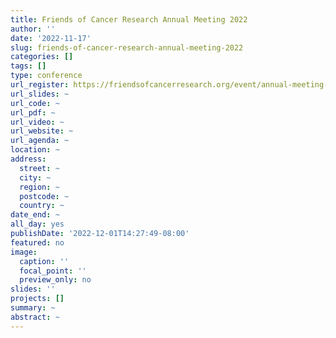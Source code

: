 ```yaml
---
title: Friends of Cancer Research Annual Meeting 2022
author: ''
date: '2022-11-17'
slug: friends-of-cancer-research-annual-meeting-2022
categories: []
tags: []
type: conference
url_register: https://friendsofcancerresearch.org/event/annual-meeting-2022/
url_slides: ~
url_code: ~
url_pdf: ~
url_video: ~
url_website: ~
url_agenda: ~
location: ~
address:
  street: ~
  city: ~
  region: ~
  postcode: ~
  country: ~
date_end: ~
all_day: yes
publishDate: '2022-12-01T14:27:49-08:00'
featured: no
image:
  caption: ''
  focal_point: ''
  preview_only: no
slides: ''
projects: []
summary: ~
abstract: ~
---
```


<!--more-->
